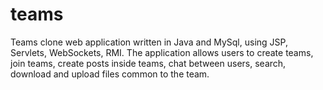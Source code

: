 # teams
Teams clone web application written in Java and MySql, using JSP, Servlets, WebSockets, RMI. The application allows users to create teams, join teams, create posts inside teams, chat between users, search, download and upload files common to the team.
